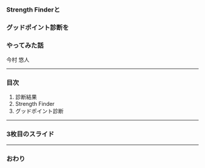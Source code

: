 ### Strength Finderと
### グッドポイント診断を
### やってみた話

今村 悠人

---
### 目次
1. 診断結果
  1. Strength Finder
  2. グッドポイント診断


---


### 3枚目のスライド


---


### おわり
